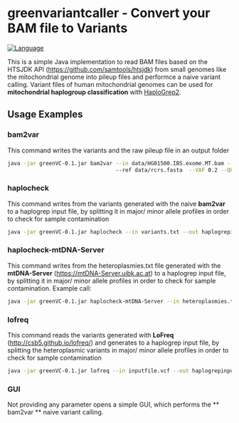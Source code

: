 # greenvariantcaller - Convert your BAM file to Variants

<a href="https://www.java.com/"><img src="http://img.shields.io/badge/language-java-brightgreen.svg" alt="Language" data-canonical-src="http://img.shields.io/badge/language-java-brightgreen.svg" style="max-width:100%;"></a></p>

This is a simple Java implementation to read BAM files based on the HTSJDK API (https://github.com/samtools/htsjdk) from small genomes like the mitochondrial genome into pileup files and performce a naive variant calling. Variant files of human mitochondrial genomes can be used for **mitochondrial haplogroup classification** with [HaploGrep2](http://haplogrep.uibk.ac.at).


## Usage Examples

### bam2var
This command writes the variants and the raw pileup file in an output folder 

```bash
java -jar greenVC-0.1.jar bam2var --in data/HG01500.IBS.exome.MT.bam --out resultfolder  
                                  --ref data/rcrs.fasta  --VAF 0.2 --QUAL 20

```

### haplocheck
This command writes from the variants generated with the naive **bam2var** to a haplogrep input file, by splitting it in major/ minor allele profiles in order to check for sample contamination 

```bash
java -jar greenVC-0.1.jar haplocheck --in variants.txt --out haplogrepinput.hsd   --VAF 0.05 

```

### haplocheck-mtDNA-Server
This command writes from the heteroplasmies.txt file generated with the **mtDNA-Server** (https://mtDNA-Server.uibk.ac.at) to a haplogrep input file, by splitting it in major/ minor allele profiles in order to check for sample contamination. Example call: 

```bash
java -jar greenVC-0.1.jar haplocheck-mtDNA-Server --in heteroplasmies.txt --out haplogrepinput.hsd  --VAF 0.05 

```

### lofreq
This command reads the variants generated with **LoFreq** (http://csb5.github.io/lofreq/) and generates to a haplogrep input file, by splitting the heteroplasmic variants in major/ minor allele profiles in order to check for sample contamination 

```bash
java -jar greenVC-0.1.jar lofreq --in inputfile.vcf --out haplogrepinput.hsd 
```

### GUI
Not providing any parameter opens a simple GUI, which performs the ** bam2var ** naive variant calling.
